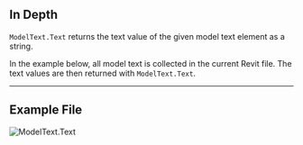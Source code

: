 ## In Depth
`ModelText.Text` returns the text value of the given model text element as a string.

In the example below, all model text is collected in the current Revit file. The text values are then returned with `ModelText.Text`.
___
## Example File

![ModelText.Text](./Revit.Elements.ModelText.Text_img.jpg)